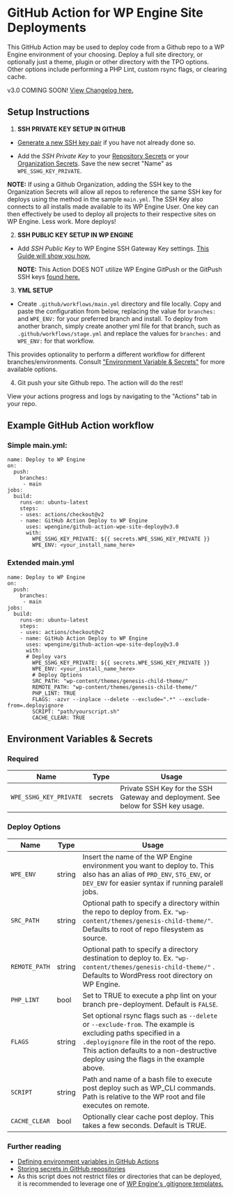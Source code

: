 # GitHub Action for WP Engine Site Deployments

This GitHub Action may be used to deploy code from a Github repo to a WP Engine environment of your choosing. Deploy a full site directory, or optionally just a theme, plugin or other directory with the TPO options. Other options include performing a PHP Lint, custom rsync flags, or clearing cache. 

v3.0 COMING SOON! [View Changelog here.](https://github.com/wpengine/github-action-wpe-site-deploy/releases)


## Setup Instructions 

1. **SSH PRIVATE KEY SETUP IN GITHUB**
* [Generate a new SSH key pair](https://wpengine.com/support/ssh-keys-for-shell-access/#Generate_New_SSH_Key) if you have not already done so. 

* Add the *SSH Private Key* to your [Repository Secrets](https://docs.github.com/en/actions/security-guides/encrypted-secrets#creating-encrypted-secrets-for-a-repository) or your [Organization Secrets](https://docs.github.com/en/actions/security-guides/encrypted-secrets#creating-encrypted-secrets-for-an-organization). Save the new secret "Name" as `WPE_SSHG_KEY_PRIVATE`. 

**NOTE:** If using a Github Organization, adding the SSH key to the Organization Secrets will allow all repos to reference the same SSH key for deploys using the method in the sample `main.yml`. The SSH Key also connects to all installs made available to its WP Engine User. One key can then effectively be used to deploy all projects to their respective sites on WP Engine. Less work. More deploys! 

2. **SSH PUBLIC KEY SETUP IN WP ENGINE**

* Add *SSH Public Key* to WP Engine SSH Gateway Key settings. [This Guide will show you how.](https://wpengine.com/support/ssh-gateway/#Add_SSH_Key) 

    **NOTE:** This Action DOES NOT utilize WP Engine GitPush or the GitPush SSH keys [found here.](https://wpengine.com/support/git/#Add_SSH_Key_to_User_Portal)
    
3. **YML SETUP**

* Create `.github/workflows/main.yml` directory and file locally. 
Copy and paste the configuration from below, replacing the value for `branches:` and  `WPE_ENV:` for your preferred branch and install. 
To deploy from another branch, simply create another yml file for that branch, such as `.github/workflows/stage.yml` and replace the values for `branches:` and  `WPE_ENV:` for that workflow. 

This provides optionality to perform a different workflow for different branches/environments. Consult ["Environment Variable & Secrets"](#environment-variables--secrets) for more available options. 

4. Git push your site Github repo. The action will do the rest! 

View your actions progress and logs by navigating to the "Actions" tab in your repo. 

## Example GitHub Action workflow

### Simple main.yml:

```
name: Deploy to WP Engine
on:
  push:
    branches:
     - main
jobs:
  build:
    runs-on: ubuntu-latest  
    steps: 
    - uses: actions/checkout@v2
    - name: GitHub Action Deploy to WP Engine
      uses: wpengine/github-action-wpe-site-deploy@v3.0
      with:
        WPE_SSHG_KEY_PRIVATE: ${{ secrets.WPE_SSHG_KEY_PRIVATE }} 
        WPE_ENV: <your_install_name_here>
```

### Extended main.yml

```
name: Deploy to WP Engine
on:
  push:
    branches:
     - main
jobs:
  build:
    runs-on: ubuntu-latest  
    steps: 
    - uses: actions/checkout@v2
    - name: GitHub Action Deploy to WP Engine
      uses: wpengine/github-action-wpe-site-deploy@v3.0
      with:
      # Deploy vars 
        WPE_SSHG_KEY_PRIVATE: ${{ secrets.WPE_SSHG_KEY_PRIVATE }} 
        WPE_ENV: <your_install_name_here>
        # Deploy Options
        SRC_PATH: "wp-content/themes/genesis-child-theme/"
        REMOTE_PATH: "wp-content/themes/genesis-child-theme/"
        PHP_LINT: TRUE
        FLAGS: -azvr --inplace --delete --exclude=".*" --exclude-from=.deployignore
        SCRIPT: "path/yourscript.sh"
        CACHE_CLEAR: TRUE
```

## Environment Variables & Secrets

### Required

| Name | Type | Usage |
|-|-|-|
| `WPE_SSHG_KEY_PRIVATE` | secrets | Private SSH Key for the SSH Gateway and deployment. See below for SSH key usage. |

### Deploy Options

| Name | Type | Usage |
|-|-|-|
| `WPE_ENV` | string | Insert the name of the WP Engine environment you want to deploy to. This also has an alias of `PRD_ENV`, `STG_ENV`, or `DEV_ENV` for easier syntax if running paralell jobs. |
| `SRC_PATH` | string | Optional path to specify a directory within the repo to deploy from. Ex. `"wp-content/themes/genesis-child-theme/"`. Defaults to root of repo filesystem as source. |
| `REMOTE_PATH` | string | Optional path to specify a directory destination to deploy to. Ex. `"wp-content/themes/genesis-child-theme/"` . Defaults to WordPress root directory on WP Engine.  |
| `PHP_LINT` | bool | Set to TRUE to execute a php lint on your branch pre-deployment. Default is `FALSE`. |
| `FLAGS` | string | Set optional rsync flags such as `--delete` or `--exclude-from`. The example is excluding paths specified in a `.deployignore` file in the root of the repo. This action defaults to a non-destructive deploy using the flags in the example above. |
| `SCRIPT` | string | Path and name of a bash file to execute post deploy such as WP_CLI commands. Path is relative to the WP root and file executes on remote.  |
| `CACHE_CLEAR` | bool | Optionally clear cache post deploy. This takes a few seconds. Default is TRUE. |


### Further reading 

* [Defining environment variables in GitHub Actions](https://docs.github.com/en/actions/reference/environment-variables)
* [Storing secrets in GitHub repositories](https://docs.github.com/en/actions/reference/encrypted-secrets)
* As this script does not restrict files or directories that can be deployed, it is recommended to leverage one of [WP Engine's .gitignore templates.](https://wpengine.com/support/git/#Add_gitignore)
